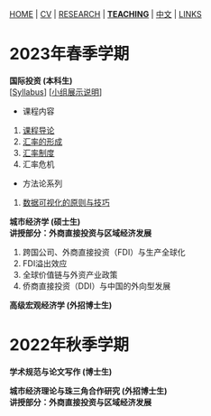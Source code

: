 [HOME](./index.md) | [CV](./assets/CV_FanghaoChen_220927.pdf) | [RESEARCH](./research.md) | [**TEACHING**](./teaching.md) | [中文](./chinesepage.md) | [LINKS](./links.md)

# 2023年春季学期

**国际投资 (本科生)**  <br/>
[[Syllabus](./assets/国际投资_课程大纲.pdf)] [[小组展示说明](./assets/关于小组路演的说明.pdf)] <br/>

* 课程内容
1. [课程导论](./assets/第1讲_课程导论.pdf) <br/>
2. [汇率的形成](./assets/第2讲_汇率的形成.pdf) <br/>
3. [汇率制度](./assets/第3讲_汇率制度.pdf) <br/>
4. 汇率危机

* 方法论系列
1. [数据可视化的原则与技巧](./assets/数据可视化的原则与技巧.pdf) 

**城市经济学 (硕士生)** <br/>
**讲授部分：外商直接投资与区域经济发展**
1. 跨国公司、外商直接投资（FDI）与生产全球化 <br/>
2. FDI溢出效应 <br/>
3. 全球价值链与外资产业政策 <br/>
4. 侨商直接投资（DDI）与中国的外向型发展 <br/>

**高级宏观经济学 (外招博士生)** <br/>

# 2022年秋季学期

**学术规范与论文写作 (博士生)** <br/>

**城市经济理论与珠三角合作研究 (外招博士生)** <br/>
**讲授部分：外商直接投资与区域经济发展**

